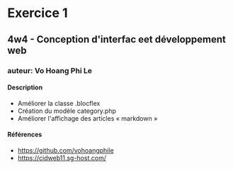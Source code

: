 # Exercice 1
## 4w4 - Conception d'interfac eet développement web
### auteur: Vo Hoang Phi Le
#### Description

- Améliorer la classe .blocflex
- Création du modèle category.php
- Améliorer l'affichage des articles « markdown »

#### Références
- https://github.com/vohoangphile
- https://cidweb11.sg-host.com/
